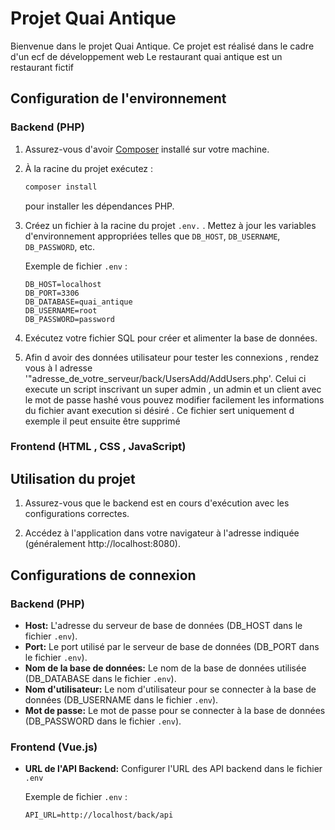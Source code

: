 # Projet Quai Antique

Bienvenue dans le projet Quai Antique. Ce projet est réalisé dans le cadre d'un ecf de développement web
Le restaurant quai antique est un restaurant fictif

## Configuration de l'environnement

### Backend (PHP)

1. Assurez-vous d'avoir [Composer](https://getcomposer.org/) installé sur votre machine.
2. À la racine du projet exécutez :
    ```bash
    composer install
    ``` 
    pour installer les dépendances PHP.
3. Créez un fichier à la racine du projet  `.env.` . Mettez à jour les variables d'environnement appropriées telles que `DB_HOST`, `DB_USERNAME`, `DB_PASSWORD`, etc.

   Exemple de fichier `.env` :
   ```env
   DB_HOST=localhost
   DB_PORT=3306
   DB_DATABASE=quai_antique
   DB_USERNAME=root
   DB_PASSWORD=password
   ```

4. Exécutez votre fichier SQL pour créer et alimenter la base de données.

5. Afin d avoir des données utilisateur pour tester les connexions , rendez vous à l adresse '"adresse_de_votre_serveur/back/UsersAdd/AddUsers.php'.
Celui ci execute un script inscrivant un super admin , un admin et un client avec le mot de passe hashé
vous pouvez modifier facilement les informations du fichier avant execution si désiré .
Ce fichier sert uniquement d exemple il peut ensuite être supprimé

### Frontend (HTML , CSS , JavaScript)


## Utilisation du projet

1. Assurez-vous que le backend est en cours d'exécution avec les configurations correctes.

2. Accédez à l'application dans votre navigateur à l'adresse indiquée (généralement http://localhost:8080).

## Configurations de connexion

### Backend (PHP)

- **Host:** L'adresse du serveur de base de données (DB_HOST dans le fichier `.env`).
- **Port:** Le port utilisé par le serveur de base de données (DB_PORT dans le fichier `.env`).
- **Nom de la base de données:** Le nom de la base de données utilisée (DB_DATABASE dans le fichier `.env`).
- **Nom d'utilisateur:** Le nom d'utilisateur pour se connecter à la base de données (DB_USERNAME dans le fichier `.env`).
- **Mot de passe:** Le mot de passe pour se connecter à la base de données (DB_PASSWORD dans le fichier `.env`).

### Frontend (Vue.js)

- **URL de l'API Backend:** Configurer l'URL des API backend dans le fichier `.env` 

   Exemple de fichier `.env` :
   ```env
   API_URL=http://localhost/back/api
   ```








